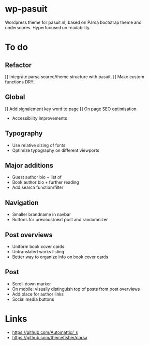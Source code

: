 # wp-pasuit

Wordpress theme for pasuit.nl, based on Parsa bootstrap theme and
underscores. Hyperfocused on readability.

# To do

## Refactor

[] Integrate parsa source/theme structure with pasuit.
[] Make custom functions DRY.

## Global

[] Add signalement key word to page
[] On page SEO optimisation
- Accessibility improvements

## Typography

- Use relative sizing of fonts
- Optimize typography on different viewports

## Major additions

- Guest author bio + list of 
- Book author bio + further reading
- Add search function/filter

## Navigation

- Smaller brandname in navbar
- Buttons for previous/next post and randomnizer


## Post overviews

- Uniform book cover cards
- Untranslated works listing
- Better way to organize info on book cover cards

## Post

- Scroll down marker
- On mobile: visually distinguish top of posts from post overviews
- Add place for author links
- Social media buttons



# Links

- https://github.com/Automattic/_s
- https://github.com/themefisher/parsa


